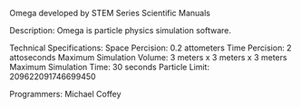 Omega developed by STEM Series Scientific Manuals

Description:
Omega is particle physics simulation software.

Technical Specifications:
Space Percision: 0.2 attometers
Time Percision: 2 attoseconds
Maximum Simulation Volume: 3 meters x 3 meters x 3 meters
Maximum Simulation Time: 30 seconds
Particle Limit: 209622091746699450

Programmers:
Michael Coffey
